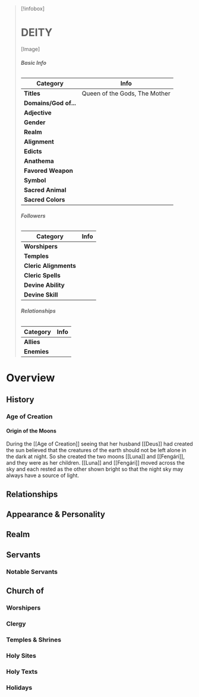 > [!infobox]
> # **DEITY**
> [Image]
> ###### **Basic Info**
> | **Category** | **Info** |
> | ---- | ---- |
> | **Titles** | Queen of the Gods, The Mother |
> | **Domains/God of...** |  |
> | **Adjective** |  |
> | **Gender** |  |
> | **Realm** |  |
> | **Alignment** |  |
> | **Edicts** |  |
> | **Anathema** |  |
> | **Favored Weapon** |  |
> | **Symbol** |  |
> | **Sacred Animal** |  |
> | **Sacred Colors** |  |
> ###### **Followers**
> | **Category** | **Info** |
> | ---- | ---- |
> | **Worshipers** |  |
> | **Temples** |  |
> | **Cleric Alignments** |  |
> | **Cleric Spells** |  |
> | **Devine Ability** |  |
> | **Devine Skill** |  |
> ###### **Relationships**
> | **Category** | **Info** |
> | ---- | ---- |
> | **Allies** |  |
> | **Enemies** |  |

# Overview

## History
### Age of Creation
#### Origin of the Moons
During the [[Age of Creation]] seeing that her husband [[Deus]] had created the sun believed that the creatures of the earth should not be left alone in the dark at night. So she created the two moons [[Luna]] and [[Fengári]], and they were as her children. [[Luna]] and [[Fengári]] moved across the sky and each rested as the other shown bright so that the night sky may always have a source of light.
## Relationships

## Appearance & Personality

## Realm

## Servants

### Notable Servants

## Church of 

### Worshipers

### Clergy 

### Temples & Shrines

### Holy Sites

### Holy Texts

### Holidays



